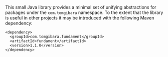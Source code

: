 This small Java library provides a minimal set of unifying abstractions for packages under the `com.tomgibara` namespace. To the extent that the library is useful in other projects it may be introduced with the following Maven dependency:

```
<dependency>
  <groupId>com.tomgibara.fundament</groupId>
  <artifactId>fundament</artifactId>
  <version>1.1.0</version>
</dependency>
```
